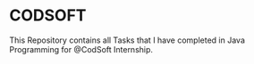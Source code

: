 # CODSOFT
This Repository contains all Tasks that I have completed in Java Programming for @CodSoft Internship. 
